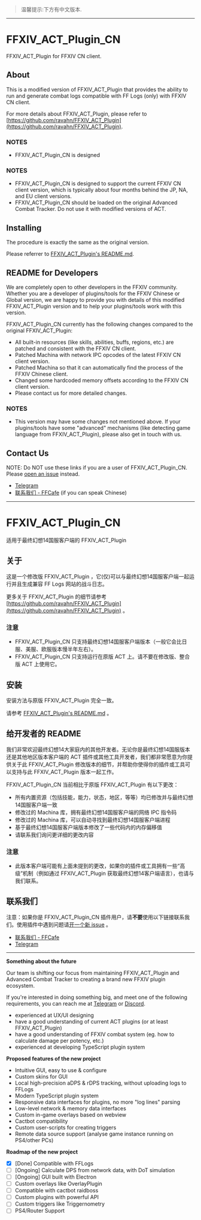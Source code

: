 
> 温馨提示:下方有中文版本.

---

# FFXIV_ACT_Plugin_CN

FFXIV_ACT_Plugin for FFXIV CN client.

## About

This is a modified version of FFXIV_ACT_Plugin that provides the ability to run and generate combat logs compatible with FF Logs (only) with FFXIV CN client.

For more details about FFXIV_ACT_Plugin, please refer to [https://github.com/ravahn/FFXIV_ACT_Plugin](https://github.com/ravahn/FFXIV_ACT_Plugin).

### NOTES

* FFXIV_ACT_Plugin_CN is designed

### NOTES

* FFXIV_ACT_Plugin_CN is designed to support the current FFXIV CN client version, which is typically about four months behind the JP, NA, and EU client versions.
* FFXIV_ACT_Plugin_CN should be loaded on the original Advanced Combat Tracker. Do not use it with modified versions of ACT.

## Installing

The procedure is exactly the same as the original version.

Please referrer to [FFXIV_ACT_Plugin's README.md](https://github.com/ravahn/FFXIV_ACT_Plugin/blob/master/README.md).

## README for Developers

We are completely open to other developers in the FFXIV community. Whether you are a developer of plugins/tools for the FFXIV Chinese or Global version, we are happy to provide you with details of this modified FFXIV_ACT_Plugin version and to help your plugins/tools work with this version.

FFXIV_ACT_Plugin_CN currently has the following changes compared to the original FFXIV_ACT_Plugin:

* All built-in resources (like skills, abilities, buffs, regions, etc.) are patched and consistent with the FFXIV CN client.
* Patched Machina with network IPC opcodes of the latest FFXIV CN client version.
* Patched Machina so that it can automatically find the process of the FFXIV Chinese client.
* Changed some hardcoded memory offsets according to the FFXIV CN client version.
* Please contact us for more detailed changes.

### NOTES

* This version may have some changes not mentioned above. If your plugins/tools have some "advanced" mechanisms (like detecting game language from FFXIV_ACT_Plugin), please also get in touch with us.

## Contact Us

NOTE: Do NOT use these links if you are a user of FFXIV_ACT_Plugin_CN. Please [open an issue](https://github.com/TundraWork/FFXIV_ACT_Plugin_CN/issues) instead.

* [Telegram](https://t.me/YuzurihaAsano)
* [联系我们 - FFCafe](https://ffcafe.org/contact/) (if you can speak Chinese)

---

# FFXIV_ACT_Plugin_CN

适用于最终幻想14国服客户端的 FFXIV_ACT_Plugin

## 关于

这是一个修改版 FFXIV_ACT_Plugin ，它(仅)可以与最终幻想14国服客户端一起运行并且生成兼容 FF Logs 网站的战斗日志。

更多关于 FFXIV_ACT_Plugin 的细节请参考 [https://github.com/ravahn/FFXIV_ACT_Plugin](https://github.com/ravahn/FFXIV_ACT_Plugin) 。

### 注意

* FFXIV_ACT_Plugin_CN 只支持最终幻想14国服客户端版本（一般它会比日服、美服、欧服版本慢半年左右）。
* FFXIV_ACT_Plugin_CN 只支持运行在原版 ACT 上。请不要在修改版、整合版 ACT 上使用它。

## 安装

安装方法与原版 FFXIV_ACT_Plugin 完全一致。

请参考 [FFXIV_ACT_Plugin's README.md](https://github.com/ravahn/FFXIV_ACT_Plugin/blob/master/README.md) 。

## 给开发者的 README

我们非常欢迎最终幻想14大家庭内的其他开发者。无论你是最终幻想14国服版本还是其他地区版本客户端的 ACT 插件或其他工具开发者，我们都非常愿意为你提供关于此 FFXIV_ACT_Plugin 修改版本的细节，并帮助你使得你的插件或工具可以支持与此 FFXIV_ACT_Plugin 版本一起工作。

FFXIV_ACT_Plugin_CN 当前相比于原版 FFXIV_ACT_Plugin 有以下更改：

* 所有内置资源（包括技能，能力，状态，地区，等等）均已修改并与最终幻想14国服客户端一致
* 修改过的 Machina 库，拥有最终幻想14国服客户端的网络 IPC 指令码
* 修改过的 Machina 库，可以自动寻找到最终幻想14国服客户端进程
* 基于最终幻想14国服客户端版本修改了一些代码内的内存偏移值
* 请联系我们询问更详细的更改内容

### 注意

* 此版本客户端可能有上面未提到的更改，如果你的插件或工具拥有一些“高级”机制（例如通过 FFXIV_ACT_Plugin 获取最终幻想14客户端语言），也请与我们联系。

## 联系我们

注意：如果你是 FFXIV_ACT_Plugin_CN 插件用户，请**不要**使用以下链接联系我们。使用插件中遇到问题请[开一个新 issue](https://github.com/TundraWork/FFXIV_ACT_Plugin_CN/issues) 。

* [联系我们 - FFCafe](https://ffcafe.org/contact/)
* [Telegram](https://t.me/YuzurihaAsano)

---

**Something about the future**

Our team is shifting our focus from maintaining FFXIV_ACT_Plugin and Advanced Combat Tracker to creating a brand new FFXIV plugin ecosystem.

If you're interested in doing something big, and meet one of the following requirements, you can reach me at [Telegram](https://t.me/YuzurihaAsano) or [Discord](https://discord.gg/KYbkUnU).

- experienced at UX/UI designing
- have a good understanding of current ACT plugins (or at least FFXIV_ACT_Plugin)
- have a good understanding of FFXIV combat system (eg. how to calculate damage per potency, etc.)
- experienced at developing TypeScript plugin system

**Proposed features of the new project**

- Intuitive GUI, easy to use & configure
- Custom skins for GUI
- Local high-precision aDPS & rDPS tracking, without uploading logs to FFLogs
- Modern TypeScript plugin system
- Responsive data interfaces for plugins, no more "log lines" parsing
- Low-level network & memory data interfaces
- Custom in-game overlays based on webview
- Cactbot compatibility
- Custom user-scripts for creating triggers
- Remote data source support (analyse game instance running on PS4/other PCs)

**Roadmap of the new project**

- [x] [Done] Compatible with FFLogs
- [ ] [Ongoing] Calculate DPS from network data, with DoT simulation
- [ ] [Ongoing] GUI built with Electron
- [ ] Custom overlays like OverlayPlugin
- [ ] Compatible with cactbot raidboss
- [ ] Custom plugins with powerful API
- [ ] Custom triggers like Triggernometry
- [ ] PS4/Router Support
